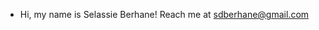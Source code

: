 - Hi, my name is Selassie Berhane! Reach me at sdberhane@gmail.com

<!---
sdberhane/sdberhane is a ✨ special ✨ repository because its `README.md` (this file) appears on your GitHub profile.
You can click the Preview link to take a look at your changes.
--->
